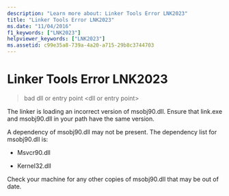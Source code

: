 ```yaml
---
description: "Learn more about: Linker Tools Error LNK2023"
title: "Linker Tools Error LNK2023"
ms.date: "11/04/2016"
f1_keywords: ["LNK2023"]
helpviewer_keywords: ["LNK2023"]
ms.assetid: c99e35a8-739a-4a20-a715-29b8c3744703
---
```

# Linker Tools Error LNK2023

> bad dll or entry point \<dll or entry point>

The linker is loading an incorrect version of msobj90.dll. Ensure that link.exe and msobj90.dll in your path have the same version.

A dependency of msobj90.dll may not be present. The dependency list for msobj90.dll is:

- Msvcr90.dll

- Kernel32.dll

Check your machine for any other copies of msobj90.dll that may be out of date.
